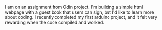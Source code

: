 I am on an assignment from Odin project. I'm building a simple html webpage with a guest book that users can sign, but I'd like to learn more about coding. I recently completed my first arduino project, and it felt very rewarding when the code compiled and worked.
